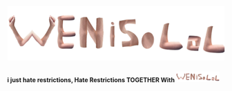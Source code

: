 # ![image](./Public/1x4Logo.png)
****i just hate restrictions, Hate Restrictions TOGETHER With   ![image](./Public/1x4LogoXS.png)****

